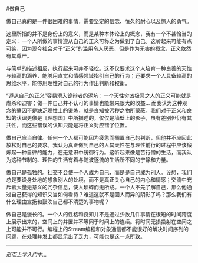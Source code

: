 #做自己

做自己真的是一件很困难的事情，需要坚定的信念、恒久的耐心以及惊人的勇气。

这里所指的并不是身份上的意义，而是某种本体论上的概念，我有一个不甚恰当的定义：一个人所做的事情遵从自己的正义可称之为做到了自己。这听起来可能有点可笑，因为现今社会对于“正义”的滥用令人厌恶，但是作为无害的概念，正义依然有其尊严。

与简单的描述相反，执行起来可并不轻松。这不仅要求这个人培育一种良善的天性与较高的涵养，能够用直觉和情感领域指引自己的行为；还要求一个人具备较高的思维水平，能够用理性对自己的行为作出判断和权衡。

“遵从自己的正义”容易滑入诡辩者的泥坑：一个天性穷凶极恶之人的正义可能就是虐杀和迫害；做一件自己并不认可的事情也能带来很大的收益… 而我认为这种观念的肇因不是缺乏理性上的锻炼，就是良知被污秽之物所蒙蔽。我们对于正义和良知的认识更像是《理想国》中所描述的，仅仅是墙壁上的影子，虽有差别但仍有其共性，而这些错误的认知只能是将正义对应错了位置。

做自己应当自律。任何一个人都可能因为疲惫而搁置自己的判断，但他并不应因此放松对自己的要求。我认为真正做到自己的人其天性在与理性前行的过程中应该锻炼起一种自律的能力，在无意识中统御行为。这听起来像是苦行僧的生活，而我认为这种节制的、理性的生活有着与随波逐流的生活所不同的宁静和力量。

做自己是孤独的。社交不会使一个人成为自己，而是是自己成为别人。设想，我们总是要设身处地的想象别人的处境，而不是真正关心自己的内心和情感；交流中充斥着大量无意义的冗杂信息，使人琐碎而无所成。一个人不先了解自己，那么他通过自己获得的知识又当如何看待？难道这就不是因人而异的阴影了吗？那么我们有什么理由宣扬和鼓吹自己都不清楚的事物呢？

做自己是漫长的。一个人的性格和良知并不是通过少数几件事情在很短的时间跨度上展示出来的，空间上的并置并不等同于时间上的连续。将时间无损投射在空间之上可能并不可行。编程上的Stream编程和对象通信都不能很好的解决时间序列的问题，在处理并发上都显示出了乏力，可能也是这一点所致。

------

*形而上学入门中...*